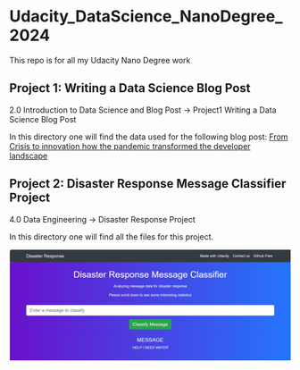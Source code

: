 # Udacity_DataScience_NanoDegree_2024
This repo is for all my Udacity Nano Degree work

## Project 1: Writing a Data Science Blog Post

2.0 Introduction to Data Science and Blog Post -> Project1 Writing a Data Science Blog Post

In this directory one will find the data used for the following blog post:
[From Crisis to innovation how the pandemic transformed the developer landscape](https://medium.com/@jarnobritz/from-crisis-to-innovation-how-the-pandemic-transformed-the-developer-landscape-fc05ea9bd296)


## Project 2: Disaster Response Message Classifier Project

4.0 Data Engineering -> Disaster Response Project

In this directory one will find all the files for this project.

![image](4.0%20Data%20Engineering/Disaster%20Response%20Project/assets/images/input1.jpg)